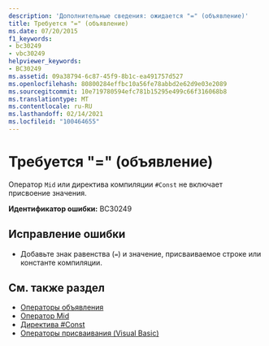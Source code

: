 ```yaml
---
description: 'Дополнительные сведения: ожидается "=" (объявление)'
title: Требуется "=" (объявление)
ms.date: 07/20/2015
f1_keywords:
- bc30249
- vbc30249
helpviewer_keywords:
- BC30249
ms.assetid: 09a38794-6c87-45f9-8b1c-ea491757d527
ms.openlocfilehash: 80800284effbc10a56fe78abbd2e62d9e03e2089
ms.sourcegitcommit: 10e719780594efc781b15295e499c66f316068b8
ms.translationtype: MT
ms.contentlocale: ru-RU
ms.lasthandoff: 02/14/2021
ms.locfileid: "100464655"
---
```

# <a name="-expected-declaration"></a>Требуется "=" (объявление)

Оператор `Mid` или директива компиляции `#Const` не включает присвоение значения.  
  
 **Идентификатор ошибки:** BC30249  
  
## <a name="to-correct-this-error"></a>Исправление ошибки  
  
- Добавьте знак равенства (`=`) и значение, присваиваемое строке или константе компиляции.  
  
## <a name="see-also"></a>См. также раздел

- [Операторы объявления](../programming-guide/language-features/statements.md#declaration-statements)
- [Оператор Mid](../language-reference/statements/mid-statement.md)
- [Директива #Const](../language-reference/directives/const-directive.md)
- [Операторы присваивания (Visual Basic)](../language-reference/operators/assignment-operators.md)
